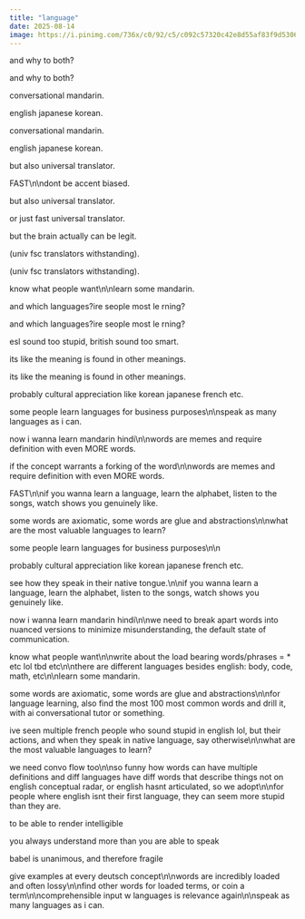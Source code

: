 ```yaml
---
title: "language"
date: 2025-08-14
image: https://i.pinimg.com/736x/c0/92/c5/c092c57320c42e8d55af83f9d5306314.jpg
---
```


and why to both?

and why to both?

conversational mandarin.

english japanese korean.

conversational mandarin.

english japanese korean.

but also universal translator.

FAST\n\ndont be accent biased.

but also universal translator.

or just fast universal translator.

but the brain actually can be legit.

(univ fsc  translators withstanding).

(univ fsc  translators withstanding).

know what people want\n\nlearn some mandarin.

and which languages?ire seople most le rning?

and which languages?ire seople most le rning?

esl sound too stupid, british sound too smart.

its like the meaning is found in other meanings.

its like the meaning is found in other meanings.

probably cultural appreciation like korean japanese french etc.

some people learn languages for business purposes\n\nspeak as many languages as i can.

now i wanna learn mandarin hindi\n\nwords are memes and require definition with even MORE words.

if the concept warrants a forking of the word\n\nwords are memes and require definition with even MORE words.

FAST\n\nif you wanna learn a language, learn the alphabet, listen to the songs, watch shows you genuinely like.

some words are axiomatic, some words are glue and abstractions\n\nwhat are the most valuable languages to learn?

some people learn languages for business purposes\n\n

probably cultural appreciation like korean japanese french etc.

see how they speak in their native tongue.\n\nif you wanna learn a language, learn the alphabet, listen to the songs, watch shows you genuinely like.

now i wanna learn mandarin hindi\n\nwe need to break apart words into nuanced versions to minimize misunderstanding, the default state of communication.

know what people want\n\nwrite about the load bearing words/phrases = * etc lol tbd etc\n\nthere are different languages besides english: body, code, math, etc\n\nlearn some mandarin.

some words are axiomatic, some words are glue and abstractions\n\nfor language learning, also find the most 100 most common words and drill it, with ai conversational tutor or something.

ive seen multiple french people who sound stupid in english lol, but their actions, and when they speak in native language, say otherwise\n\nwhat are the most valuable languages to learn?

we need convo flow too\n\nso funny how words can have multiple definitions and diff languages have diff words that describe things not on english conceptual radar, or english hasnt articulated, so we adopt\n\nfor people where english isnt their first language, they can seem more stupid than they are.

to be able to render intelligible

you always understand more than you are able to speak

babel is unanimous, and therefore fragile

give examples at every deutsch concept\n\nwords are incredibly loaded and often lossy\n\nfind other words for loaded terms, or coin a term\n\ncomprehensible input w languages is relevance again\n\nspeak as many languages as i can.
